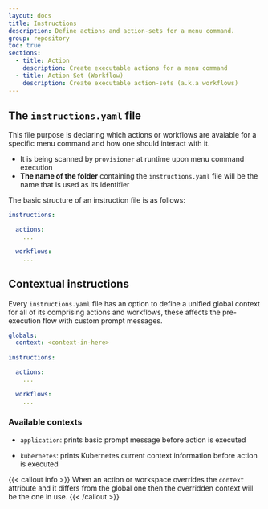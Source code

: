 ```yaml
---
layout: docs
title: Instructions
description: Define actions and action-sets for a menu command.
group: repository
toc: true
sections:
  - title: Action
    description: Create executable actions for a menu command
  - title: Action-Set (Workflow)
    description: Create executable action-sets (a.k.a workflows)
---
```


## The `instructions.yaml` file

This file purpose is declaring which actions or workflows are avaiable for a specific menu command and how one should interact with it.

- It is being scanned by `provisioner` at runtime upon menu command execution
- **The name of the folder** containing the `instructions.yaml` file will be the name that is used as its identifier

The basic structure of an instruction file is as follows:

```yaml
instructions:

  actions:
    ...

  workflows:
    ...

```

## Contextual instructions

Every `instructions.yaml` file has an option to define a unified global context for all of its comprising actions and workflows, these affects the pre-execution flow with custom prompt messages.

```yaml
globals:
  context: <context-in-here>
  
instructions:

  actions:
    ...

  workflows:
    ...
```

### Available contexts

- `application`: prints basic prompt message before action is executed

<!-- <div class="col-lg-6">
   <img style="vertical-align: top;" src="/docs/latest/assets/img/provisioner-app-context.svg" width="800" >
</div> -->

- `kubernetes`: prints Kubernetes current context information before action is executed

<!-- <div class="col-lg-6">
   <img style="vertical-align: top;" src="/docs/latest/assets/img/provisioner-k8s-context.svg" width="800" >
</div> -->

{{< callout info >}}
When an action or workspace overrides the `context` attribute and it differs from the global one then the overridden context will be the one in use.
{{< /callout >}}

